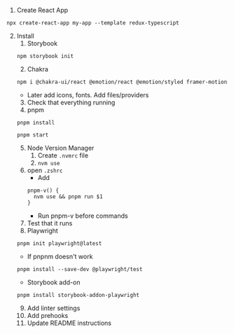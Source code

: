 1. Create React App

```
npx create-react-app my-app --template redux-typescript
```

2. Install
   1. Storybook
   ```
   npm storybook init
   ```
   2. Chakra
   ```
   npm i @chakra-ui/react @emotion/react @emotion/styled framer-motion
   ```
   - Later add icons, fonts. Add files/providers
   3. Check that everything running
   4. pnpm
   ```
   pnpm install
   ```
   ```
   pnpm start
   ```
   5. Node Version Manager
      1. Create `.nvmrc` file
      2. `nvm use`
   6. open `.zshrc`
      - Add
      ```
      pnpm-v() {
        nvm use && pnpm run $1
      }
      ```
      - Run pnpm-v before commands
   7. Test that it runs
   8. Playwright
   ```
   pnpm init playwright@latest
   ```
   - If pnpnm doesn't work
   ```
   pnpm install --save-dev @playwright/test
   ```
   - Storybook add-on
   ```
   pnpm install storybook-addon-playwright
   ```
   9. Add linter settings
   10. Add prehooks
   11. Update README instructions
